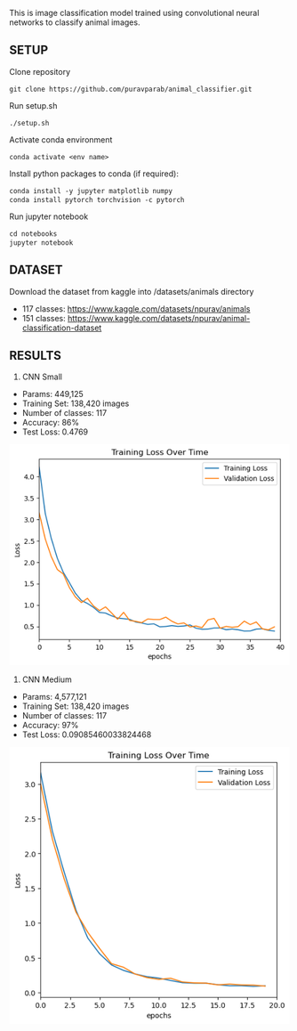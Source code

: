 This is image classification model trained using convolutional neural networks to classify animal images.

## SETUP

Clone repository
```
git clone https://github.com/puravparab/animal_classifier.git
```

Run setup.sh
```
./setup.sh
```

Activate conda environment
```
conda activate <env name>
```

Install python packages to conda (if required):
```
conda install -y jupyter matplotlib numpy
conda install pytorch torchvision -c pytorch
```

Run jupyter notebook
```
cd notebooks
jupyter notebook
```

## DATASET

Download the dataset from kaggle into /datasets/animals directory

- 117 classes: https://www.kaggle.com/datasets/npurav/animals
- 151 classes: https://www.kaggle.com/datasets/npurav/animal-classification-dataset

## RESULTS

1. CNN Small

- Params: 449,125
- Training Set: 138,420 images
- Number of classes: 117
- Accuracy: 86%
- Test Loss: 0.4769

![Loss curve](images/ACsmall/loss.png)

1. CNN Medium

- Params: 4,577,121
- Training Set: 138,420 images
- Number of classes: 117
- Accuracy: 97%
- Test Loss: 0.09085460033824468

![Loss curve](images/ACmed/loss.png)



